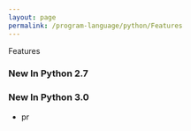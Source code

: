 ```yaml
---
layout: page
permalink: /program-language/python/Features
---
```


Features

### New In Python 2.7



### New In Python 3.0

* pr

